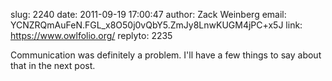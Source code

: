 slug:    2240
date:    2011-09-19 17:00:47
author:  Zack Weinberg
email:   YCNZRQmAuFeN.FGL_x8O50j0vQbY5.ZmJy8LnwKUGM4jPC+x5J
link:     https://www.owlfolio.org/
replyto: 2235

Communication was definitely a problem.  I'll have a few things to say
about that in the next post.
